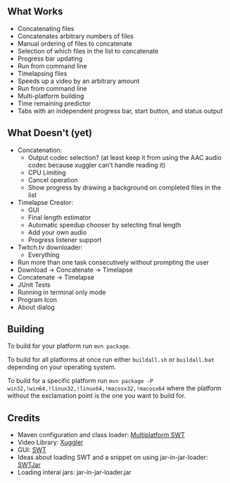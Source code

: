 What Works
----------

 - Concatenating files
  - Concatenates arbitrary numbers of files
  - Manual ordering of files to concatenate
  - Selection of which files in the list to concatenate
  - Progress bar updating
  - Run from command line
 - Timelapsing files
  - Speeds up a video by an arbitrary amount
  - Run from command line
 - Multi-platform building
 - Time remaining predictor
 - Tabs with an independent progress bar, start button, and status output

What Doesn't (yet)
------------------

- Concatenation:
  - Output codec selection? (at least keep it from using the AAC audio codec because xuggler can't handle reading it)
  - CPU Limiting
  - Cancel operation
  - Show progress by drawing a background on completed files in the list
- Timelapse Creator:
  - GUI
  - Final length estimator
  - Automatic speedup chooser by selecting final length
  - Add your own audio
  - Progress listener support
- Twitch.tv downloader:
  - Everything
- Run more than one task consecutively without prompting the user
 - Download -> Concatenate -> Timelapse
 - Concatenate -> Timelapse
- JUnit Tests
- Running in terminal only mode
- Program Icon
- About dialog

Building
--------

To build for your platform run `mvn package`.

To build for all platforms at once run either `buildall.sh` or `buildall.bat` depending on your operating system.

To build for a specific platform run `mvn package -P win32,!win64,!linux32,!linux64,!macosx32,!macosx64` where the platform without the exclamation point is the one you want to build for.

Credits
-------

 - Maven configuration and class loader: [Multiplatform SWT](https://github.com/jendap/multiplatform-swt)
 - Video Library: [Xuggler](http://www.xuggle.com/xuggler/)
 - GUI: [SWT](http://www.eclipse.org/swt/)
 - Ideas about loading SWT and a snippet on using jar-in-jar-loader: [SWTJar](http://mchr3k.github.com/swtjar/)
 - Loading interal jars: jar-in-jar-loader.jar
